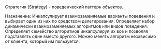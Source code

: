 Стратегия (Strategy) - поведенческий паттерн объектов.

Назначение: Инкапсулирует взаимозаменяемые варианты поведения и выбирает один из них по средством делегирования. Определяет набор динамически взаимозаменяемых алгоритмов или видов поведения. Определяет семейство алгоритмов инкапсулируя их все и позволяя подставлять один вместо другого. Можно менять алгоритм независимо от клиента, который им пользуется.
